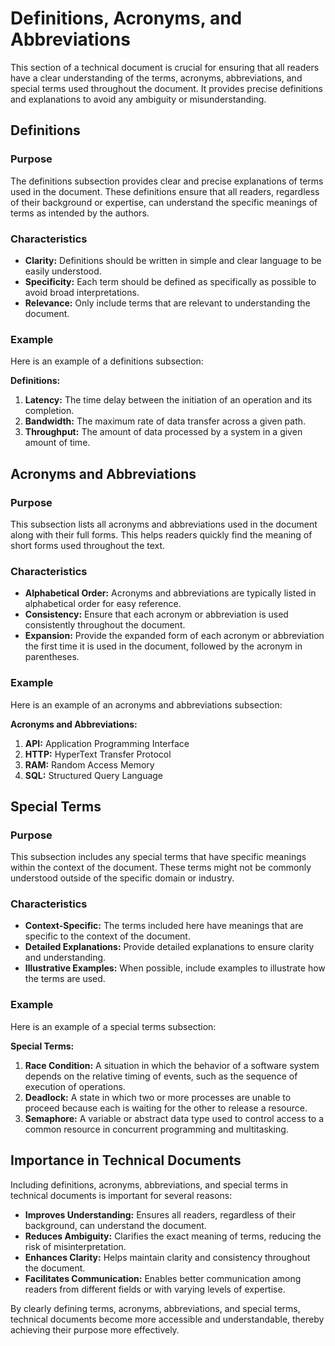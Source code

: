 # Definitions, Acronyms, and Abbreviations

This section of a technical document is crucial for ensuring that all readers have a clear understanding of the terms, acronyms, abbreviations, and special terms used throughout the document. It provides precise definitions and explanations to avoid any ambiguity or misunderstanding.

## Definitions

### Purpose
The definitions subsection provides clear and precise explanations of terms used in the document. These definitions ensure that all readers, regardless of their background or expertise, can understand the specific meanings of terms as intended by the authors.

### Characteristics
- **Clarity:** Definitions should be written in simple and clear language to be easily understood.
- **Specificity:** Each term should be defined as specifically as possible to avoid broad interpretations.
- **Relevance:** Only include terms that are relevant to understanding the document.

### Example
Here is an example of a definitions subsection:

**Definitions:**
1. **Latency:** The time delay between the initiation of an operation and its completion.
2. **Bandwidth:** The maximum rate of data transfer across a given path.
3. **Throughput:** The amount of data processed by a system in a given amount of time.

## Acronyms and Abbreviations

### Purpose
This subsection lists all acronyms and abbreviations used in the document along with their full forms. This helps readers quickly find the meaning of short forms used throughout the text.

### Characteristics
- **Alphabetical Order:** Acronyms and abbreviations are typically listed in alphabetical order for easy reference.
- **Consistency:** Ensure that each acronym or abbreviation is used consistently throughout the document.
- **Expansion:** Provide the expanded form of each acronym or abbreviation the first time it is used in the document, followed by the acronym in parentheses.

### Example
Here is an example of an acronyms and abbreviations subsection:

**Acronyms and Abbreviations:**
1. **API:** Application Programming Interface
2. **HTTP:** HyperText Transfer Protocol
3. **RAM:** Random Access Memory
4. **SQL:** Structured Query Language

## Special Terms

### Purpose
This subsection includes any special terms that have specific meanings within the context of the document. These terms might not be commonly understood outside of the specific domain or industry.

### Characteristics
- **Context-Specific:** The terms included here have meanings that are specific to the context of the document.
- **Detailed Explanations:** Provide detailed explanations to ensure clarity and understanding.
- **Illustrative Examples:** When possible, include examples to illustrate how the terms are used.

### Example
Here is an example of a special terms subsection:

**Special Terms:**
1. **Race Condition:** A situation in which the behavior of a software system depends on the relative timing of events, such as the sequence of execution of operations.
2. **Deadlock:** A state in which two or more processes are unable to proceed because each is waiting for the other to release a resource.
3. **Semaphore:** A variable or abstract data type used to control access to a common resource in concurrent programming and multitasking.

## Importance in Technical Documents

Including definitions, acronyms, abbreviations, and special terms in technical documents is important for several reasons:
- **Improves Understanding:** Ensures all readers, regardless of their background, can understand the document.
- **Reduces Ambiguity:** Clarifies the exact meaning of terms, reducing the risk of misinterpretation.
- **Enhances Clarity:** Helps maintain clarity and consistency throughout the document.
- **Facilitates Communication:** Enables better communication among readers from different fields or with varying levels of expertise.

By clearly defining terms, acronyms, abbreviations, and special terms, technical documents become more accessible and understandable, thereby achieving their purpose more effectively.
